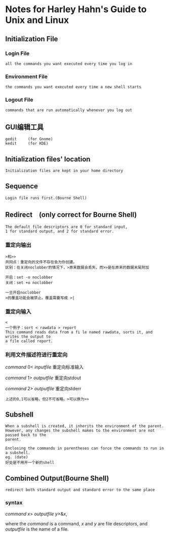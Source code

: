 # Notes for Harley Hahn's Guide to Unix and Linux

## Initialization File

### Login File
    all the commands you want executed every time you log in
### Environment File
    the commands you want executed every time a new shell starts
### Logout File
    commands that are run automatically whenever you log out

## GUI编辑工具
    gedit     (for Gnome)
    kedit     (for KDE)

## Initialization files' location
    Initialization files are kept in your home directory

## Sequence
    Login file runs first.(Bourne Shell)

##  Redirect　(only correct for Bourne Shell)
    The default file descriptors are 0 for standard input,
    1 for standard output, and 2 for standard error.

### 重定向输出    
    >和>>
    共同点：重定向的文件不存在会为你创建。
    区别：在关闭noclobber的情况下，>原来数据会丢失，而>>是在原来的数据末尾附加

    开启：set -o noclobber
    关闭：set +o noclobber

    一旦开启noclobber
    >的覆盖功能会被禁止。覆盖需要写成 >|
### 重定向输入
    
    <
    一个例子：sort < rawdata > report
    This command reads data from a fi le named rawdata, sorts it, and writes the output to
    a file called report.
### 利用文件描述符进行重定向
*command*  0<  *inputfile*     重定向标准输入

*command*  1>  *outputfile*    重定向stdout

*command*  2>  *outputfile*    重定向stderr

    上述的0,1可以省略，但2不可省略。>可以换为>>

## Subshell 
    When a subshell is created, it inherits the environment of the parent.
    However, any changes the subshell makes to the environment are not passed back to the
    parent.

    Enclosing the commands in parentheses can force the commands to run in a subshell.
    eg. (date)
    好处是不用开一个新的shell

## Combined Output(Bourne Shell)
    redirect both standard output and standard error to the same place
### syntax
*command x*> *outputfile y*>&*x*, 

where the *command* is a command, *x* and *y* are file descriptors, and *outputfile* is the name of a file.



